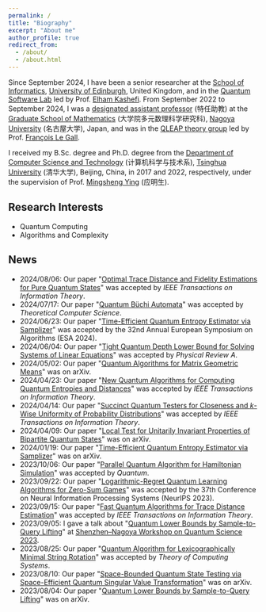 ```yaml
---
permalink: /
title: "Biography"
excerpt: "About me"
author_profile: true
redirect_from: 
  - /about/
  - /about.html
---
```


Since September 2024, I have been a senior researcher at the [School of Informatics](https://informatics.ed.ac.uk/), [University of Edinburgh](https://www.ed.ac.uk/), United Kingdom, and in the [Quantum Software Lab](https://www.quantumsoftwarelab.com/) led by Prof. [Elham Kashefi](https://scholar.google.com/citations?user=oXpgxTIAAAAJ&hl=en).
From September 2022 to September 2024, I was a [designated assistant professor](https://profs.provost.nagoya-u.ac.jp/html/100012550_en.html) (特任助教) at the [Graduate School of Mathematics](https://www.math.nagoya-u.ac.jp/) (大学院多元数理科学研究科), [Nagoya University](https://en.nagoya-u.ac.jp/) (名古屋大学), Japan, and was in the [QLEAP theory group](https://www.math.nagoya-u.ac.jp/~legall/index.html) led by Prof. [François Le Gall](http://www.francoislegall.com/).

I received my B.Sc. degree and Ph.D. degree from the [Department of Computer Science and Technology](https://www.cs.tsinghua.edu.cn/csen/) (计算机科学与技术系), [Tsinghua University](https://www.tsinghua.edu.cn/en/) (清华大学), Beijing, China, in 2017 and 2022, respectively, under the supervision of Prof. [Mingsheng Ying](https://www.cs.tsinghua.edu.cn/csen/info/1186/4020.htm) (应明生). 

## Research Interests

  * Quantum Computing
  * Algorithms and Complexity

## News

* 2024/08/06: Our paper "[Optimal Trace Distance and Fidelity Estimations for Pure Quantum States](https://arxiv.org/abs/2408.16655)" was accepted by *IEEE Transactions on Information Theory*.
* 2024/07/17: Our paper "[Quantum Büchi Automata](https://arxiv.org/abs/1804.08982)" was accepted by *Theoretical Computer Science*.
* 2024/06/23: Our paper "[Time-Efficient Quantum Entropy Estimator via Samplizer](https://arxiv.org/abs/2401.09947)" was accepted by the 32nd Annual European Symposium on Algorithms (ESA 2024).
* 2024/06/04: Our paper "[Tight Quantum Depth Lower Bound for Solving Systems of Linear Equations](https://arxiv.org/abs/2407.06012)" was accepted by *Physical Review A*.
* 2024/05/02: Our paper "[Quantum Algorithms for Matrix Geometric Means](https://arxiv.org/abs/2405.00673)" was on arXiv.
* 2024/04/23: Our paper "[New Quantum Algorithms for Computing Quantum Entropies and Distances](https://arxiv.org/abs/2203.13522)" was accepted by *IEEE Transactions on Information Theory*. 
* 2024/04/14: Our paper "[Succinct Quantum Testers for Closeness and $k$-Wise Uniformity of Probability Distributions](https://arxiv.org/abs/2304.12916)" was accepted by *IEEE Transactions on Information Theory*. 
* 2024/04/09: Our paper "[Local Test for Unitarily Invariant Properties of Bipartite Quantum States](https://arxiv.org/abs/2404.04599)" was on arXiv. 
* 2024/01/19: Our paper "[Time-Efficient Quantum Entropy Estimator via Samplizer](https://arxiv.org/abs/2401.09947)" was on arXiv. 
* 2023/10/06: Our paper "[Parallel Quantum Algorithm for Hamiltonian Simulation](https://arxiv.org/abs/2105.11889)" was accepted by *Quantum*.
* 2023/09/22: Our paper "[Logarithmic-Regret Quantum Learning Algorithms for Zero-Sum Games](https://arxiv.org/abs/2304.14197)" was accepted by the 37th Conference on Neural Information Processing Systems (NeurIPS 2023).
* 2023/09/15: Our paper "[Fast Quantum Algorithms for Trace Distance Estimation](https://arxiv.org/abs/2301.06783)" was accepted by *IEEE Transactions on Information Theory*.
* 2023/09/05: I gave a talk about "[Quantum Lower Bounds by Sample-to-Query Lifting](https://arxiv.org/abs/2308.01794)" at [Shenzhen–Nagoya Workshop on Quantum Science 2023](https://shenzhen-nagoya.github.io/2023/).
* 2023/08/25: Our paper "[Quantum Algorithm for Lexicographically Minimal String Rotation](https://arxiv.org/abs/2012.09376)" was accepted by *Theory of Computing Systems*.
* 2023/08/10: Our paper "[Space-Bounded Quantum State Testing via Space-Efficient Quantum Singular Value Transformation](https://arxiv.org/abs/2308.05079)" was on arXiv.
* 2023/08/04: Our paper "[Quantum Lower Bounds by Sample-to-Query Lifting](https://arxiv.org/abs/2308.01794)" was on arXiv.


